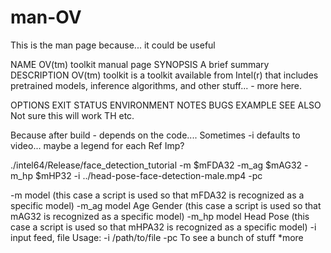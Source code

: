# man-OV
This is the man page because... it could be useful

NAME      OV(tm) toolkit manual page
SYNOPSIS  A brief summary
DESCRIPTION OV(tm) toolkit is a toolkit available from Intel(r) that includes pretrained models, inference algorithms, and other stuff... - more here. 

OPTIONS
EXIT STATUS
ENVIRONMENT
NOTES
BUGS
EXAMPLE
SEE ALSO
 Not sure this will work TH etc.
 
 Because after build - depends on the code....
 Sometimes -i defaults to video... maybe a legend for each Ref Imp?
 
./intel64/Release/face_detection_tutorial -m $mFDA32 -m_ag $mAG32 -m_hp $mHP32 -i ../head-pose-face-detection-male.mp4 -pc

-m      model  (this case a script is used so that mFDA32 is recognized as a specific model)
-m_ag   model Age Gender (this case a script is used so that mAG32 is recognized as a specific model)
-m_hp   model Head Pose (this case a script is used so that mHPA32 is recognized as a specific model)
-i      input feed, file 
        Usage: -i /path/to/file
-pc     To see a bunch of stuff *more
